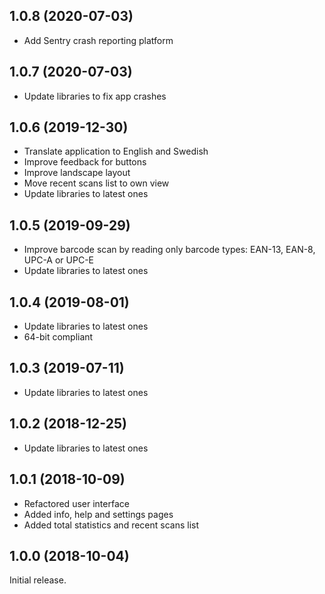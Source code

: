 ## 1.0.8 (2020-07-03)

* Add Sentry crash reporting platform 

## 1.0.7 (2020-07-03)

* Update libraries to fix app crashes

## 1.0.6 (2019-12-30)

* Translate application to English and Swedish
* Improve feedback for buttons
* Improve landscape layout
* Move recent scans list to own view
* Update libraries to latest ones

## 1.0.5 (2019-09-29)

* Improve barcode scan by reading only barcode types: EAN-13, EAN-8, UPC-A or UPC-E
* Update libraries to latest ones

## 1.0.4 (2019-08-01)

* Update libraries to latest ones
* 64-bit compliant

## 1.0.3 (2019-07-11)

* Update libraries to latest ones

## 1.0.2 (2018-12-25)

* Update libraries to latest ones

## 1.0.1 (2018-10-09)

* Refactored user interface
* Added info, help and settings pages
* Added total statistics and recent scans list

## 1.0.0 (2018-10-04)

Initial release.
